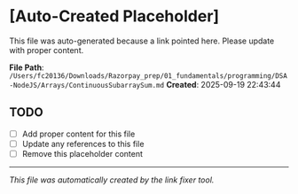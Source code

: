 # [Auto-Created Placeholder]

This file was auto-generated because a link pointed here.
Please update with proper content.

**File Path**: `/Users/fc20136/Downloads/Razorpay_prep/01_fundamentals/programming/DSA-NodeJS/Arrays/ContinuousSubarraySum.md`
**Created**: 2025-09-19 22:43:44

## TODO
- [ ] Add proper content for this file
- [ ] Update any references to this file
- [ ] Remove this placeholder content

---
*This file was automatically created by the link fixer tool.*
